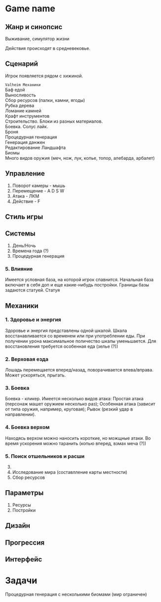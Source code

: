 # Game name

## Жанр и синопсис
Выживание, симулятор жизни

Действия происходят в средневековье.

## Сценарий
Игрок появляется рядом с хижиной. 


`Valheim Механики` <br>
Баф едой <br>
Выносливость<br>
Сбор ресурсов (палки, камни, ягоды)<br>
Рубка дерева<br>
Ломание камней<br>
Крафт инструментов<br>
Строительство. Блоки из разных материалов. <br>
Боевка. Солус лайк.<br>
Броня<br>
Процедурная генерация<br>
Генерация данжен<br>
Редактирование Ландшафта<br>
Биомы<br>
Много видов оружия (меч, нож, лук, копье, топор, алебарда, арбалет)<br>

## Управление
1. Поворот камеры - мышь
2. Перемещение - A D S W
3. Атака - ЛКМ
4. Действие - F

## Стиль игры

## Системы
1. День/Ночь
2. Времена года (?)
3. Процедурная генерация
### 5. Влияние
Имеется условная база, на которой игрок спавнится. Начальная база включает в себя доп и еще какие-нибудь постройки. Границы базы задаются статуей. Статуя 

## Механики
### 1. Здоровье и энергия
Здоровье и энергия представлены одной шкалой. Шкала восстанавливается со временем или при употреблении еды. При получении урона максимальное поличество шкалы уменьшается. Для восстановления требуется особенная еда (зелье (?))
### 2. Верховая езда
Лошадь перемещается вперед/назад, поворачивается влева/вправа. Может ускоряться, прыгать.
### 3. Боевка
Боевка - кликер. Имеется несколько видов атака: Простая атака (персонаж машет оружием несколько раз); Особенная атака (зависит от типа оружия, например, круговая); Рывок (резкий удар в направлении).
### 4. Боевка верхом
Находясь верхом можно наносить короткие, но можщные атаки. Во время ускорения можно таранить (копью вперед, взмах меча (?))
### 5. Поиск отшельников и расши

3. 
4. Исследование мира (составлление карты местности)
5. Сбор ресурсов



## Параметры
1. Ресурсы
2. Постройки


## Дизайн
## Прогрессия
## Интерфейс

# Задачи
Процедурная генерация с несколькими биомами (мир ограничен)


